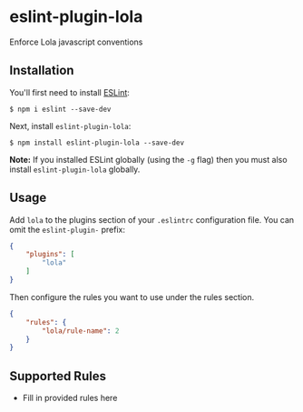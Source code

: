 # eslint-plugin-lola

Enforce Lola javascript conventions

## Installation

You'll first need to install [ESLint](http://eslint.org):

```
$ npm i eslint --save-dev
```

Next, install `eslint-plugin-lola`:

```
$ npm install eslint-plugin-lola --save-dev
```

**Note:** If you installed ESLint globally (using the `-g` flag) then you must also install `eslint-plugin-lola` globally.

## Usage

Add `lola` to the plugins section of your `.eslintrc` configuration file. You can omit the `eslint-plugin-` prefix:

```json
{
    "plugins": [
        "lola"
    ]
}
```


Then configure the rules you want to use under the rules section.

```json
{
    "rules": {
        "lola/rule-name": 2
    }
}
```

## Supported Rules

* Fill in provided rules here





